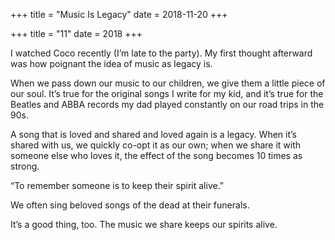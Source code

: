 +++
title = "Music Is Legacy"
date = 2018-11-20
+++

+++
title = "11"
date = 2018
+++

I watched Coco recently (I&#8217;m late to the party). My first thought afterward was how poignant the idea of music as legacy is.

When we pass down our music to our children, we give them a little piece of our soul. It&#8217;s true for the original songs I write for my kid, and it&#8217;s true for the Beatles and ABBA records my dad played constantly on our road trips in the 90s.

A song that is loved and shared and loved again is a legacy. When it&#8217;s shared with us, we quickly co-opt it as our own; when we share it with someone else who loves it, the effect of the song becomes 10 times as strong.

“To remember someone is to keep their spirit alive.”

We often sing beloved songs of the dead at their funerals.

It&#8217;s a good thing, too. The music we share keeps our spirits alive.
